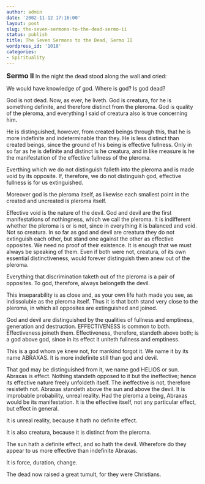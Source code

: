 ```yaml
---
author: admin
date: '2002-11-12 17:16:00'
layout: post
slug: the-seven-sermons-to-the-dead-sermo-ii
status: publish
title: The Seven Sermons to the Dead, Sermo II
wordpress_id: '1018'
categories:
- Spirituality
---
```

<font size="+1"><strong>Sermo II</strong></font>
In the night the dead stood along the wall and cried:

We would have knowledge of god. Where is god? Is god dead?

God is not dead. Now, as ever, he liveth. God is creatura, for he is something definite, and therefore distinct from the pleroma. God is quality of the pleroma, and everything I said of creatura also is true concerning him.

He is distinguished, however, from created beings through this, that he is more indefinite and indeterminable than they. He is less distinct than created beings, since the ground of his being is effective fullness. Only in so far as he is definite and distinct is he creatura, and in like measure is he the manifestation of the effective fullness of the pleroma.

Everthing which we do not distinguish falleth into the pleroma and is made void by its opposite. If, therefore, we do not distinguish god, effective fullness is for us extinguished.

Moreover god is the pleroma itself, as likewise each smallest point in the created and uncreated is pleroma itself.

Effective void is the nature of the devil. God and devil are the first manifestations of nothingness, which we call the pleroma. It is indifferent whether the pleroma is or is not, since in everything it is balanced and void. Not so creatura. In so far as god and devil are creatura they do not extinguish each other, but stand one against the other as effective opposites. We need no proof of their existence. It is enough that we must always be speaking of them. Even if both were not, creatura, of its own essential distinctiveness, would forever distinguish them anew out of the pleroma.

Everything that discrimination taketh out of the pleroma is a pair of opposites. To god, therefore, always belongeth the devil.

This inseparability is as close and, as your own life hath made you see, as indissoluble as the pleroma itself. Thus it is that both stand very close to the pleroma, in which all opposites are extinguished and joined.

God and devil are distinguished by the qualities of fullness and emptiness, generation and destruction. EFFECTIVENESS is common to both. Effectiveness joineth them. Effectiveness, therefore, standeth above both; is a god above god, since in its effect it uniteth fullness and emptiness.

This is a god whom ye knew not, for mankind forgot it. We name it by its name ABRAXAS. It is more indefinite still than god and devil.

That god may be distinguished from it, we name god HELIOS or sun. Abraxas is effect. Nothing standeth opposed to it but the ineffective; hence its effective nature freely unfoldeth itself. The ineffective is not, therefore resisteth not. Abraxas standeth above the sun and above the devil. It is improbable probability, unreal reality. Had the pleroma a being, Abraxas would be its manifestation. It is the effective itself, not any particular effect, but effect in general.

It is unreal reality, because it hath no definite effect.

It is also creatura, because it is distinct from the pleroma.

The sun hath a definite effect, and so hath the devil. Wherefore do they appear to us more effective than indefinite Abraxas.

It is force, duration, change.

The dead now raised a great tumult, for they were Christians.
